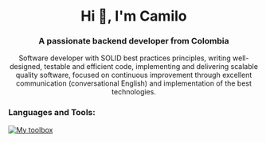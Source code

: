 <h1 align="center">Hi 👋, I'm Camilo</h1>
<h3 align="center">A passionate backend developer from Colombia</h3>
<div align="center">Software developer with SOLID best practices principles, writing well-designed, testable and efficient code, implementing and delivering scalable quality software, focused on continuous improvement through excellent communication (conversational English) and implementation of the best technologies.</div>

<h3 align="left">Languages and Tools:</h3>

[![My toolbox](https://skillicons.dev/icons?i=js,nodejs,express,mysql,postgres,mongodb,docker,aws,html,css)](https://skillicons.dev)

<!--
- 🔭 I’m currently working on ...
- 🌱 I’m currently learning ...
- 👯 I’m looking to collaborate on ...
- 🤔 I’m looking for help with ...
- 💬 Ask me about ...
- 📫 How to reach me: ...
- 😄 Pronouns: ...
- ⚡ Fun fact: ...
-->
